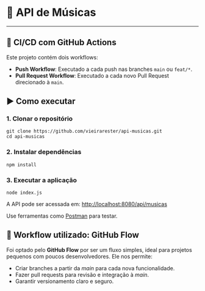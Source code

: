 # 🎵 API de Músicas

---

## 🚀 CI/CD com GitHub Actions

Este projeto contém dois workflows:

- **Push Workflow**: Executado a cada push nas branches `main` ou `feat/*`.
- **Pull Request Workflow**: Executado a cada novo Pull Request direcionado à `main`.

## ▶️ Como executar

### 1. Clonar o repositório

```
git clone https://github.com/vieirarester/api-musicas.git
cd api-musicas
```

### 2. Instalar dependências
```
npm install
```


### 3. Executar a aplicação
```
node index.js
```

A API pode ser acessada em: <http://localhost:8080/api/musicas>

Use ferramentas como [Postman](https://www.postman.com/) para testar.

## 🔄 Workflow utilizado: GitHub Flow

Foi optado pelo **GitHub Flow** por ser um fluxo simples, ideal para projetos pequenos com poucos desenvolvedores. Ele nos permite:

* Criar branches a partir da *main* para cada nova funcionalidade.
* Fazer pull requests para revisão e integração à *main*.
* Garantir versionamento claro e seguro.